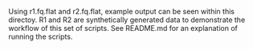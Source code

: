 Using r1.fq.flat and r2.fq.flat, example output can be seen within this directoy. R1 and R2 are synthetically generated data to demonstrate the workflow of this set of scripts. See README.md for an explanation of running the scripts.
